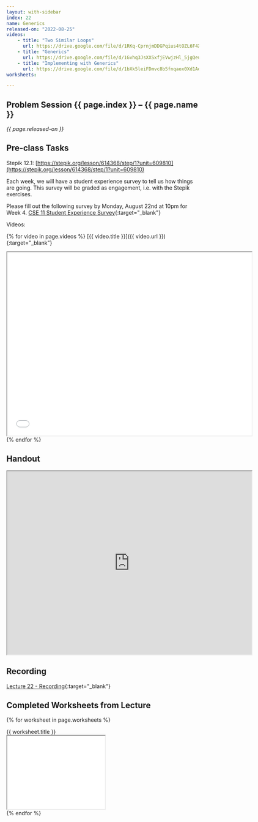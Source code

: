 ```yaml
---
layout: with-sidebar
index: 22
name: Generics
released-on: "2022-08-25"
videos:
    - title: "Two Similar Loops"
      url: https://drive.google.com/file/d/1RKq-CprnjmDDGPqius4tOZL6F4Xrvf-Q
    - title: "Generics"
      url: https://drive.google.com/file/d/1Gvhq3JsXXSxfjEVwjzHl_5jgQeuX5ixO
    - title: "Implementing with Generics"
      url: https://drive.google.com/file/d/1bXk5leiFDmvc8b5fnqaox0Xd1AdwXS1_
worksheets:

---
```


## Problem Session {{ page.index }} – {{ page.name }}

_{{ page.released-on }}_

## Pre-class Tasks

Stepik 12.1: [https://stepik.org/lesson/614368/step/1?unit=609810](https://stepik.org/lesson/614368/step/1?unit=609810)

Each week, we will have a student experience survey to tell us how things are going. This survey will be 
graded as engagement, i.e. with the Stepik exercises.

Please fill out the following survey by Monday, August 22nd at 10pm for Week 4.
[CSE 11 Student Experience Survey](https://forms.gle/K3jeXkUrLYZoDd3q7){:target="_blank"} 

Videos:

{% for video in page.videos %}
[{{ video.title }}]({{ video.url }}){:target="_blank"}
<iframe src="{{ video.url }}/preview" width="640" height="480" allow="autoplay"></iframe>
{% endfor %}

## Handout

<iframe src="https://drive.google.com/file/d/1w2Q8av80clKFS03ypRvxCKwqMSTQY01n/preview" width="640" height="480" allow="autoplay"></iframe>

## Recording

[Lecture 22 - Recording](https://podcast.ucsd.edu/watch/wi22/cse11_a00/22){:target="_blank"}

## Completed Worksheets from Lecture

{% for worksheet in page.worksheets %}
<div class="worksheetBox">
{{ worksheet.title }}
<br>
<iframe src="{{ worksheet.url }}/preview" width="256" height="192" allow="autoplay"></iframe>
</div>
{% endfor %}